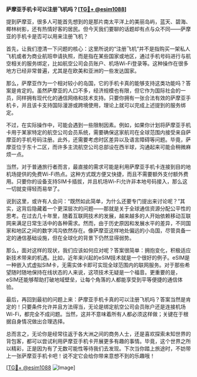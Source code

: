 **萨摩亚手机卡可以注册飞机吗？[[TG💪+ @esim1088](https://t.me/s/esim1088)]**

提到萨摩亚，很多人可能首先想到的是那片南太平洋上的美丽岛屿，蓝天、碧海、椰林树影，还有热情好客的居民。但今天我们要聊的话题却有点与众不同——萨摩亚的手机卡是否可以用来注册飞机？

首先，让我们澄清一下问题的核心：这里所说的“注册飞机”并不是指购买一架私人飞机或者为商业航班申请执照，而是指在某些国家或地区，通过手机号码进行与航空相关的服务绑定，比如航空公司会员账户、机场Wi-Fi登录等。这种操作在很多地方已经非常普遍，尤其是在欧美和亚洲的一些发达国家。

那么，萨摩亚作为一个相对较小的岛国，它的手机卡真的能够支持这类功能吗？答案是肯定的。虽然萨摩亚的人口不多，经济规模也有限，但它作为国际社会的一员，同样拥有现代化的通信网络和技术支持。只要你拥有一张合法有效的萨摩亚手机卡，并且该卡支持国际漫游或跨境使用，理论上就可以完成上述提到的服务绑定。

不过，在实际操作中，可能会遇到一些限制因素。例如，如果你计划将萨摩亚手机卡用于某家特定的航空公司会员系统，需要确保这家航司在全球范围内接受来自萨摩亚的手机号码注册。此外，还需要考虑时区差异以及语言障碍等问题。毕竟，萨摩亚位于东十二区，而许多主流航空公司总部设在西半球，沟通起来可能会稍微麻烦一点。

当然，对于普通旅行者而言，最直接的需求可能是利用萨摩亚手机卡连接到目的地机场提供的免费Wi-Fi热点。这种方式既方便又快捷，而且不需要额外支付额外费用。只要你的设备支持SIM卡插拔，并且机场Wi-Fi允许非本地号码接入，那么这一切就变得轻而易举了。

说到这里，或许有人会问：“既然如此简单，为什么还要专门提出来讨论呢？”其实，这背后隐藏着一个更深层次的问题——那就是关于全球通信资源分配公平性的思考。在过去几十年里，随着互联网技术的发展，越来越多的人开始依赖移动互联网来满足日常生活中的各种需求。然而，由于历史原因和发展水平的差异，不同国家和地区之间的数字鸿沟依然存在。像萨摩亚这样地处偏远的小岛国，尽管具备一定的通信基础设施，但在全球化的背景下仍然显得弱势。

那么，面对这样的现状，我们应该如何应对呢？答案很简单：拥抱变化，积极适应新技术带来的机遇。比如，近年来兴起的eSIM技术就是一个很好的例子。eSIM是一种嵌入式虚拟SIM卡，无需实体卡即可实现全球范围内的联网服务。对于那些希望随时随地保持在线状态的人来说，这项技术无疑是一个福音。更重要的是，eSIM还能够帮助打破地域壁垒，让每个角落的人都能享受到平等便捷的通信体验。

最后，再回到最初的问题上来：萨摩亚手机卡真的可以注册飞机吗？答案当然是肯定的！只要条件允许并且方法得当，无论是绑定航空公司会员账户还是连接机场Wi-Fi，都完全不成问题。当然，这并不意味着所有人都必须这样做；关键在于根据自身情况做出合理选择。

总而言之，无论你是经常往返于各大洲之间的商务人士，还是喜欢探索未知世界的背包客，都可以尝试利用萨摩亚手机卡开展更多有趣的事情。毕竟，这个世界之所以精彩，正是因为有了无数可能性等待我们去发现。下次当你踏上旅途时，不妨带上一张萨摩亚手机卡吧！说不定它会给你带来意想不到的乐趣哦！

[[TG💪+ @esim1088](https://t.me/s/esim1088) ![Image](https://i.postimg.cc/4NQfJmqS/Snipaste-2025-05-13-00-14-12.png)]